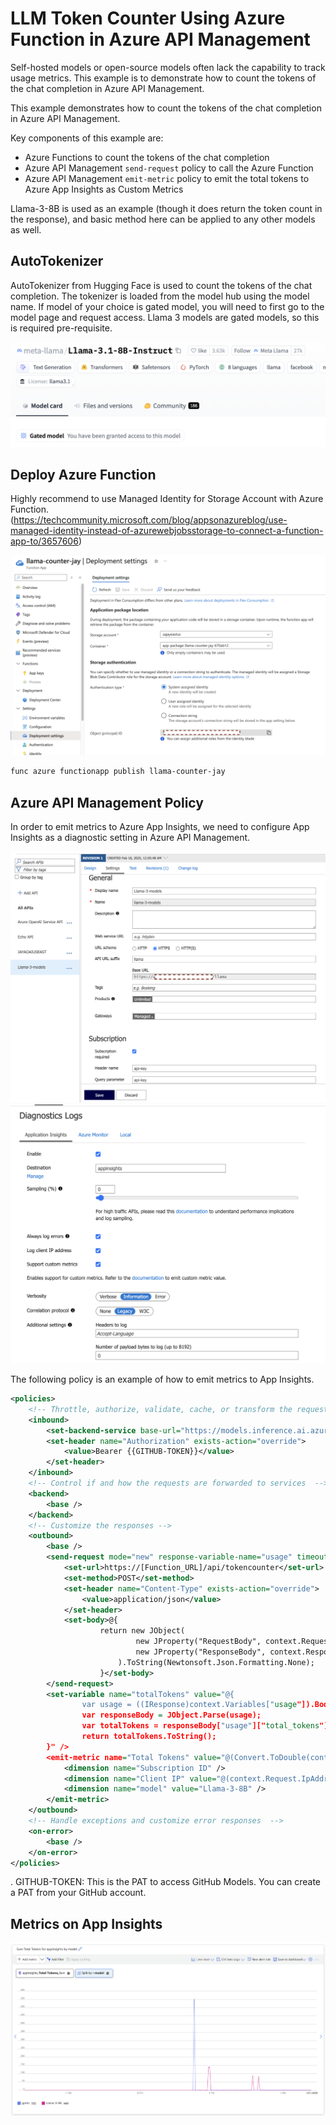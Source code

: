 # LLM Token Counter Using Azure Function in Azure API Management

Self-hosted models or open-source models often lack the capability to track usage metrics. This example is to demonstrate how to count the tokens of the chat completion in Azure API Management.

This example demonstrates how to count the tokens of the chat completion in Azure API Management.

Key components of this example are:

- Azure Functions to count the tokens of the chat completion
- Azure API Management `send-request` policy to call the Azure Function
- Azure API Management `emit-metric` policy to emit the total tokens to Azure App Insights as Custom Metrics

Llama-3-8B is used as an example (though it does return the token count in the response), and basic method here can be applied to any other models as well.

## AutoTokenizer

AutoTokenizer from Hugging Face is used to count the tokens of the chat completion. The tokenizer is loaded from the model hub using the model name. If model of your choice is gated model, you will need to first go to the model page and request access. Llama 3 models are gated models, so this is required pre-requisite.

![Hugging Face Gated Models](images/gated.png "Gated Models")

## Deploy Azure Function

Highly recommend to use Managed Identity for Storage Account with Azure Function. (https://techcommunity.microsoft.com/blog/appsonazureblog/use-managed-identity-instead-of-azurewebjobsstorage-to-connect-a-function-app-to/3657606)

![Managed Identity](images/mi-sa.png "Managed Identity")

```bash
func azure functionapp publish llama-counter-jay
```


## Azure API Management Policy

In order to emit metrics to Azure App Insights, we need to configure App Insights as a diagnostic setting in Azure API Management. 

![App Insights](images/apim-1.png "App Insights")
![App Insights](images/apim-2.png "App Insights")


The following policy is an example of how to emit metrics to App Insights.

```xml
<policies>
    <!-- Throttle, authorize, validate, cache, or transform the requests -->
    <inbound>
        <set-backend-service base-url="https://models.inference.ai.azure.com" />
        <set-header name="Authorization" exists-action="override">
            <value>Bearer {{GITHUB-TOKEN}}</value>
        </set-header>
    </inbound>
    <!-- Control if and how the requests are forwarded to services  -->
    <backend>
        <base />
    </backend>
    <!-- Customize the responses -->
    <outbound>
        <base />
        <send-request mode="new" response-variable-name="usage" timeout="20" ignore-error="true">
            <set-url>https://[Function_URL]/api/tokencounter</set-url>
            <set-method>POST</set-method>
            <set-header name="Content-Type" exists-action="override">
                <value>application/json</value>
            </set-header>
            <set-body>@{
                    return new JObject(
                            new JProperty("RequestBody", context.Request.Body.As<string>(preserveContent: true)),
                            new JProperty("ResponseBody", context.Response.Body.As<string>(preserveContent: true))
                        ).ToString(Newtonsoft.Json.Formatting.None);
                    }</set-body>
        </send-request>
        <set-variable name="totalTokens" value="@{
                var usage = ((IResponse)context.Variables["usage"]).Body.As<JObject>(preserveContent: true).ToString();
                var responseBody = JObject.Parse(usage);
                var totalTokens = responseBody["usage"]["total_tokens"].ToObject<string>();
                return totalTokens.ToString();
        }" />
        <emit-metric name="Total Tokens" value="@(Convert.ToDouble(context.Variables.GetValueOrDefault<string>("totalTokens")))" namespace="apimjayaoai">
            <dimension name="Subscription ID" />
            <dimension name="Client IP" value="@(context.Request.IpAddress)" />
            <dimension name="model" value="Llama-3-8B" />
        </emit-metric>
    </outbound>
    <!-- Handle exceptions and customize error responses  -->
    <on-error>
        <base />
    </on-error>
</policies>
```

. GITHUB-TOKEN: This is the PAT to access GitHub Models. You can create a PAT from your GitHub account.

## Metrics on App Insights

![App Insights Metrics](images/metrics.png "App Insights Metrics")
